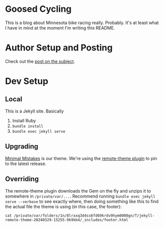 # Goosed Cycling
This is a blog about Minnesota bike racing really. Probably. It's at least what I have in mind at the moment I'm writing this README.

# Author Setup and Posting
Check out the [post on the subject](https://www.goosedcycl.ing/authoring-stuff-on-this-blog/).

# Dev Setup
## Local
This is a Jekyll site. Basically
1. Install Ruby
2. `bundle install` 
3. `bundle exec jekyll serve`

## Upgrading
[Minimal Mistakes](https://github.com/mmistakes/minimal-mistakes) is our theme.
We're using the [remote-theme plugin](https://github.com/benbalter/jekyll-remote-theme) to pin to the latest release.

## Overriding
The remote-theme plugin downloads the Gem on the fly and unzips it to somewhere in `/private/var/...`. Recommend running 
`bundle exec jekyll serve --verbose` to see exactly where, then doing something like this to find the actual file the theme
is using (in this case, the footer):

```
cat /private/var/folders/1n/8lrxxq3d4ss6fd69krdv9hym0000gn/T/jekyll-remote-theme-20240329-15255-9k9kb4/_includes/footer.html
```
